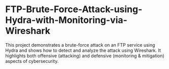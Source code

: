 # FTP-Brute-Force-Attack-using-Hydra-with-Monitoring-via-Wireshark
This project demonstrates a brute-force attack on an FTP service using Hydra and shows how to detect and analyze the attack using Wireshark. It highlights both offensive (attacking) and defensive (monitoring &amp; mitigation) aspects of cybersecurity.
